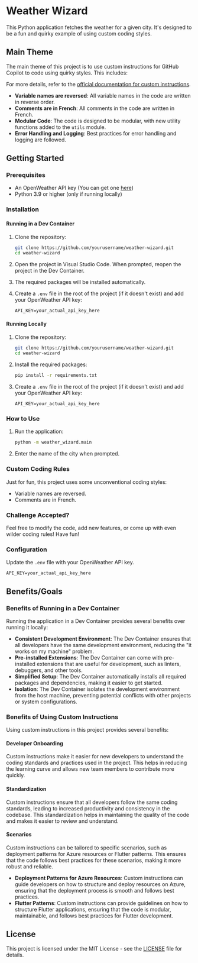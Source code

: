 # Weather Wizard

This Python application fetches the weather for a given city. It's designed to be a fun and quirky example of using custom coding styles.

## Main Theme

The main theme of this project is to use custom instructions for GitHub Copilot to code using quirky styles. This includes:

For more details, refer to the [official documentation for custom instructions](https://docs.github.com/en/copilot/customizing-copilot/adding-repository-custom-instructions-for-github-copilot).

- **Variable names are reversed**: All variable names in the code are written in reverse order.
- **Comments are in French**: All comments in the code are written in French.
- **Modular Code**: The code is designed to be modular, with new utility functions added to the `utils` module.
- **Error Handling and Logging**: Best practices for error handling and logging are followed.

## Getting Started

### Prerequisites

- An OpenWeather API key (You can get one [here](https://openweathermap.org/appid))
- Python 3.9 or higher (only if running locally)

### Installation

#### Running in a Dev Container

1. Clone the repository:

    ```bash
    git clone https://github.com/yourusername/weather-wizard.git
    cd weather-wizard
    ```

2. Open the project in Visual Studio Code. When prompted, reopen the project in the Dev Container.

3. The required packages will be installed automatically.

4. Create a `.env` file in the root of the project (if it doesn't exist) and add your OpenWeather API key:

    ```plaintext
    API_KEY=your_actual_api_key_here
    ```

#### Running Locally

1. Clone the repository:

    ```bash
    git clone https://github.com/yourusername/weather-wizard.git
    cd weather-wizard
    ```

2. Install the required packages:

    ```bash
    pip install -r requirements.txt
    ```

3. Create a `.env` file in the root of the project (if it doesn't exist) and add your OpenWeather API key:

    ```plaintext
    API_KEY=your_actual_api_key_here
    ```

### How to Use

1. Run the application:

    ```bash
    python -m weather_wizard.main
    ```

2. Enter the name of the city when prompted.

### Custom Coding Rules

Just for fun, this project uses some unconventional coding styles:

- Variable names are reversed.
- Comments are in French.

### Challenge Accepted?

Feel free to modify the code, add new features, or come up with even wilder coding rules! Have fun!

### Configuration

Update the `.env` file with your OpenWeather API key.

```plaintext
API_KEY=your_actual_api_key_here
```

## Benefits/Goals

### Benefits of Running in a Dev Container

Running the application in a Dev Container provides several benefits over running it locally:

- **Consistent Development Environment**: The Dev Container ensures that all developers have the same development environment, reducing the "it works on my machine" problem.
- **Pre-installed Extensions**: The Dev Container can come with pre-installed extensions that are useful for development, such as linters, debuggers, and other tools.
- **Simplified Setup**: The Dev Container automatically installs all required packages and dependencies, making it easier to get started.
- **Isolation**: The Dev Container isolates the development environment from the host machine, preventing potential conflicts with other projects or system configurations.

### Benefits of Using Custom Instructions

Using custom instructions in this project provides several benefits:

#### Developer Onboarding

Custom instructions make it easier for new developers to understand the coding standards and practices used in the project. This helps in reducing the learning curve and allows new team members to contribute more quickly.

#### Standardization

Custom instructions ensure that all developers follow the same coding standards, leading to increased productivity and consistency in the codebase. This standardization helps in maintaining the quality of the code and makes it easier to review and understand.

#### Scenarios

Custom instructions can be tailored to specific scenarios, such as deployment patterns for Azure resources or Flutter patterns. This ensures that the code follows best practices for these scenarios, making it more robust and reliable.

- **Deployment Patterns for Azure Resources**: Custom instructions can guide developers on how to structure and deploy resources on Azure, ensuring that the deployment process is smooth and follows best practices.
- **Flutter Patterns**: Custom instructions can provide guidelines on how to structure Flutter applications, ensuring that the code is modular, maintainable, and follows best practices for Flutter development.

## License

This project is licensed under the MIT License - see the [LICENSE](LICENSE) file for details.

